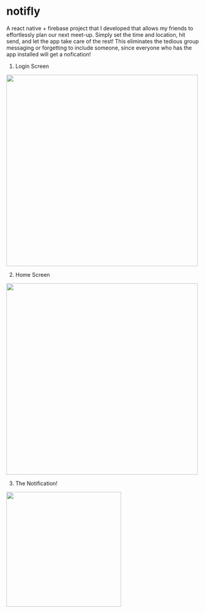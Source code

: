 # notifly
A react native + firebase project that I developed that allows my friends to effortlessly plan our next meet-up. 
Simply set the time and location, hit send, and let the app take care of the rest!
This eliminates the tedious group messaging or forgetting to include someone, since everyone who has the app installed will get a nofication!

1. Login Screen

<img src="https://user-images.githubusercontent.com/73700720/222044704-2c1414e4-5af7-4bca-b7d1-cde791b69e24.jpeg" height='500' />

2. Home Screen

<img src="https://user-images.githubusercontent.com/73700720/222043713-73f9572c-e039-4460-abba-fad97b6f837d.jpeg" height='500' />

3. The Notification!

<img src="https://user-images.githubusercontent.com/73700720/222045047-3e1b5d80-3f33-49df-bce2-2077fe515bc7.jpeg" height='300'/>

